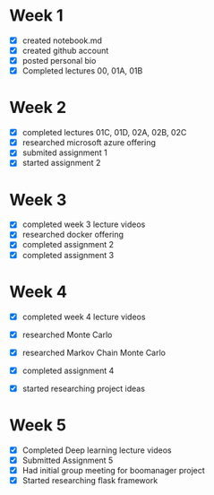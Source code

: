 # Week 1

- [x] created notebook.md
- [x] created github account 
- [x] posted personal bio
- [x] Completed lectures 00, 01A, 01B

# Week 2

- [x] completed lectures 01C, 01D, 02A, 02B, 02C
- [x] researched microsoft azure offering
- [x] submited assignment 1
- [x] started assignment 2

# Week 3

- [x] completed week 3 lecture videos
- [x] researched docker offering
- [x] completed assignment 2
- [x] completed assignment 3

# Week 4

- [x] completed week 4 lecture videos
- [x] researched Monte Carlo
- [x] researched Markov Chain Monte Carlo
- [x] completed assignment 4
- [x] started researching project ideas


# Week 5
- [x] Completed Deep learning lecture videos
- [x] Submitted Assignment 5
- [x] Had initial group meeting for boomanager project
- [x] Started researching flask framework
